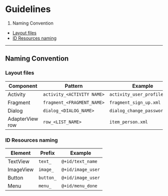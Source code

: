 # Guidelines

1. Naming Convention
  * [Layout files](#layout-files)
  * [ID Resources naming]()

---

## Naming Convention

### Layout files

| Component        | Pattern                     | Example                       |
| ---------------- | --------------------------- | ----------------------------- |
| Activity         | `activity_<ACTIVITY NAME>`  | `activity_user_profile.xml`   |
| Fragment         | `fragment_<FRAGMENT_NAME>`  | `fragment_sign_up.xml`        |
| Dialog           | `dialog_<DIALOG_NAME>`      | `dialog_change_password.xml`  |
| AdapterView row  | `row_<LIST_NAME>`           | `item_person.xml`             |

### ID Resources naming

| Element          | Prefix                     | Example                       |
| ---------------- | --------------------------- | ----------------------------- |
| TextView         | `text_`  | `@+id/text_name`   |
| ImageView         | `image_`  | `@+id/image_user`        |
| Button         | `button_`  | `@+id/image_user`        |
| Menu         | `menu_`  | `@+id/menu_done`        |

